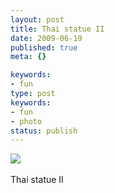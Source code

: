 ```yaml
---
layout: post
title: Thai statue II
date: 2009-06-19
published: true
meta: {}

keywords:
- fun
type: post
keywords:
- fun
- photo
status: publish
---
```

![](http://media.eick.us/2011/05/4Lbi8pbnEox10w5te3BpZkVdo1_500.jpg)<br /><br />Thai statue II
